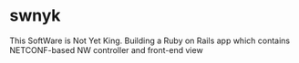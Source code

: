 # swnyk
This SoftWare is Not Yet King.
Building a Ruby on Rails app which contains NETCONF-based NW controller and front-end view

